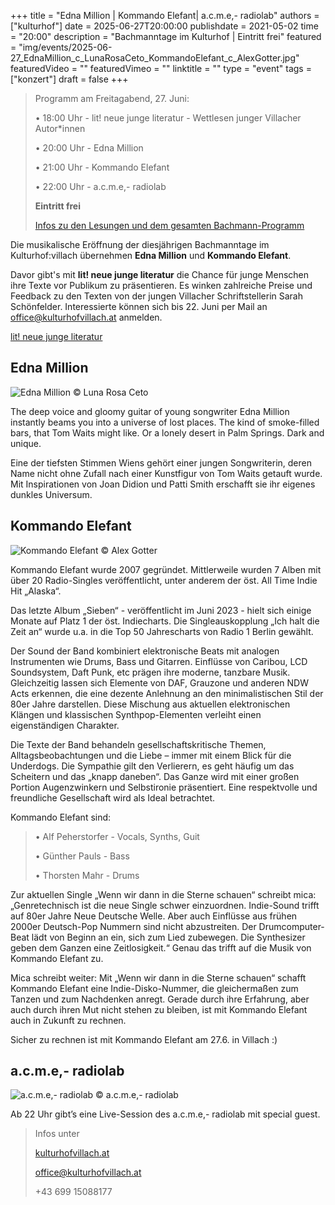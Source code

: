 +++
title = "Edna Million | Kommando Elefant| a.c.m.e,- radiolab"
authors = ["kulturhof"]
date = 2025-06-27T20:00:00
publishdate = 2021-05-02
time = "20:00"
description = "Bachmanntage im Kulturhof | Eintritt frei"
featured = "img/events/2025-06-27_EdnaMillion_c_LunaRosaCeto_KommandoElefant_c_AlexGotter.jpg"
featuredVideo = ""
featuredVimeo = ""
linktitle = ""
type = "event"
tags = ["konzert"]
draft = false
+++

>Programm am Freitagabend, 27. Juni:
>
>•	18:00 Uhr - lit! neue junge literatur - Wettlesen junger Villacher Autor*innen
>
>•	20:00 Uhr - Edna Million
>
>•	21:00 Uhr - Kommando Elefant
>
>•	22:00 Uhr - a.c.m.e,- radiolab
>
>**Eintritt frei**
>
>[Infos zu den Lesungen und dem gesamten Bachmann-Programm](https://kulturhofvillach.at/events/2024/2024-06-27_bachmann/)


Die musikalische Eröffnung der diesjährigen Bachmanntage im Kulturhof:villach übernehmen **Edna Million** und **Kommando Elefant**.

Davor gibt's mit **lit! neue junge literatur** die Chance für junge Menschen ihre Texte vor Publikum zu präsentieren. Es winken zahlreiche Preise und Feedback zu den Texten von der jungen Villacher Schriftstellerin Sarah Schönfelder. Interessierte können sich bis 22. Juni per Mail an office@kulturhofvillach.at anmelden.

[lit! neue junge literatur](https://kulturhofvillach.at/events/2025/2025-06-27_litneuejungeliteratur/)



## Edna Million ##

![Edna Million](/img/events/2025-06-27_EdnaMillion_hoch_c_LunaRosaCeto.jpg)
© Luna Rosa Ceto

The deep voice and gloomy guitar of young songwriter Edna Million instantly beams you into a universe of lost places. The kind of smoke-filled bars, that Tom Waits might like. Or a lonely desert in Palm Springs. Dark and unique.

Eine der tiefsten Stimmen Wiens gehört einer jungen Songwriterin, deren Name nicht ohne Zufall nach einer Kunstfigur von Tom Waits getauft wurde. Mit Inspirationen von Joan Didion und Patti Smith erschafft sie ihr eigenes dunkles Universum.



## Kommando Elefant ##

![Kommando Elefant](/img/events/2025-06-27_KommandoElefant_c_AlexGotter.jpg)
© Alex Gotter

Kommando Elefant wurde 2007 gegründet. Mittlerweile wurden 7 Alben mit über 20 Radio-Singles veröffentlicht, unter anderem der öst. All Time Indie Hit „Alaska“.

Das letzte Album „Sieben“ - veröffentlicht im Juni 2023 - hielt sich einige Monate auf Platz 1 der öst. Indiecharts. Die Singleauskopplung „Ich halt die Zeit an“ wurde u.a. in die Top 50 Jahrescharts von Radio 1 Berlin gewählt.

Der Sound der Band kombiniert elektronische Beats mit analogen Instrumenten wie Drums, Bass und Gitarren. Einflüsse von Caribou, LCD Soundsystem, Daft Punk, etc prägen ihre moderne, tanzbare Musik. Gleichzeitig lassen sich Elemente von DAF, Grauzone und anderen NDW Acts erkennen, die eine dezente Anlehnung an den minimalistischen Stil der 80er Jahre darstellen. Diese Mischung aus aktuellen elektronischen Klängen und klassischen Synthpop-Elementen verleiht einen eigenständigen Charakter.

Die Texte der Band behandeln gesellschaftskritische Themen, Alltagsbeobachtungen und die Liebe – immer mit einem Blick für die Underdogs. Die Sympathie gilt den Verlierern, es geht häufig um das Scheitern und das „knapp daneben“. Das Ganze wird mit einer großen Portion Augenzwinkern und Selbstironie präsentiert. Eine respektvolle und freundliche Gesellschaft wird als Ideal betrachtet.


Kommando Elefant sind:

>•	Alf Peherstorfer - Vocals, Synths, Guit
>
>•	Günther Pauls - Bass
>
>•	Thorsten Mahr - Drums

Zur aktuellen Single „Wenn wir dann in die Sterne schauen“ schreibt mica:
„Genretechnisch ist die neue Single schwer einzuordnen. Indie-Sound trifft auf 80er Jahre Neue Deutsche Welle. Aber auch Einflüsse aus frühen 2000er Deutsch-Pop Nummern sind nicht abzustreiten. Der Drumcomputer-Beat lädt von Beginn an ein, sich zum Lied zubewegen. Die Synthesizer geben dem Ganzen eine Zeitlosigkeit.“
Genau das trifft auf die Musik von Kommando Elefant zu.

Mica schreibt weiter:
Mit „Wenn wir dann in die Sterne schauen“ schafft Kommando Elefant eine Indie-Disko-Nummer, die gleichermaßen zum Tanzen und zum Nachdenken anregt. Gerade durch ihre Erfahrung, aber auch durch ihren Mut nicht stehen zu bleiben, ist mit Kommando Elefant auch in Zukunft zu rechnen.

Sicher zu rechnen ist mit Kommando Elefant am 27.6. in Villach :) 


## a.c.m.e,- radiolab ##

![a.c.m.e,- radiolab](/img/events/2025-06-27_acme_radiolab.jpg)
© a.c.m.e,- radiolab

Ab 22 Uhr gibt’s eine Live-Session des a.c.m.e,- radiolab mit special guest.


>Infos unter
>
>[kulturhofvillach.at](https://www.kulturhofvillach.at/)
>
>office@kulturhofvillach.at
>
>+43 699 15088177

